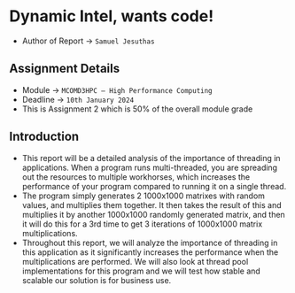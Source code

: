 # Dynamic Intel, wants code!

- Author of Report -> ```Samuel Jesuthas```

## Assignment Details

- Module -> ```MCOMD3HPC – High Performance Computing```
- Deadline -> ```10th January 2024```
- This is Assignment 2 which is 50% of the overall module grade

## Introduction

- This report will be a detailed analysis of the importance of threading in applications. When a program runs multi-threaded, you are spreading out the resources to multiple workhorses, which increases the performance of your program compared to running it on a single thread.
- The program simply generates 2 1000x1000 matrixes with random values, and multiplies them together. It then takes the result of this and multiplies it by another 1000x1000 randomly generated matrix, and then it will do this for a 3rd time to get 3 iterations of 1000x1000 matrix multiplications.
- Throughout this report, we will analyze the importance of threading in this application as it significantly increases the performance when the multiplications are performed. We will also look at thread pool implementations for this program and we will test how stable and scalable our solution is for business use.